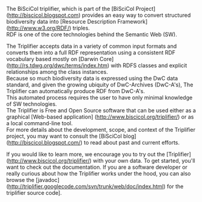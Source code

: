The BiSciCol triplifier, which is part of the [BiSciCol Project] (http://biscicol.blogspot.com)
provides an easy way to convert structured biodiversity data into
 [Resource Description Framework] (http://www.w3.org/RDF/) triples.  
RDF is one of the core technologies behind the Semantic Web (SW).

The Triplifier accepts data in a variety of common input formats and converts them into a full RDF 
representation using a consistent RDF vocabulary based mostly on [Darwin Core] (http://rs.tdwg.org/dwc/terms/index.htm) 
with RDFS classes and explicit relationships among the class instances.  
Because so much biodiversity data is expressed using the DwC data standard, and given the growing 
ubiquity of DwC-Archives (DwC-A's), The Triplifier can automatically produce RDF from DwC-A's.  
This automated process requires the user to have only minimal knowledge of SW technologies.   
The Triplifier is Free and Open Source software that can be used either as a graphical 
[Web-based application] (http://www.biscicol.org/triplifier/) or as a local command-line tool.  
For more details about the development, scope, and context of the Triplifier project, you may want to 
consult the [BiSciCol blog] (http://biscicol.blogspot.com/) to read about past and current efforts.

If you would like to learn more, we encourage you to try out the [Triplifier] (http://www.biscicol.org/triplifier/)
with your own data.  To get started, you'll want to check out the documentation. 
If you are a software developer or really curious about how the Triplifier works under the hood, you can also 
browse the [javadoc] (http://triplifier.googlecode.com/svn/trunk/web/doc/index.html) for the triplifier source code].
